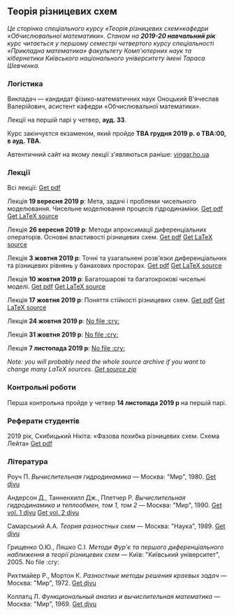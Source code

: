 <h2 class="text-primary">Теорія різницевих схем</h2>

<i class="text-muted">Це сторінка спеціального курсу &laquo;Теорія різницевих схем&raquo;кафедри &laquo;Обчислювальної математики&raquo;. Станом на <b>2019-20 навчальний рік</b> курс читається у першому семестрі четвертого курсу спеціальності &laquo;Прикладна математика&raquo; факультету Комп'ютерних наук та кібернетики Київського національного університету імені Тараса Шевченка.</i>

<div class="mt-2 mb-2 pl-3 pr-3 pb-2 pt-2 border border-primary rounded bg-white">
    <h3 class="text-primary">Логістика</h3>
    <p>
        Викладач &mdash; кандидат фізико-математичних наук Оноцький В'ячеслав Валерійович, асистент кафедри &laquo;Обчислювальної математики&raquo;.
    </p>
    <p>
        Лекції на першій парі у четвер, <b>ауд. 33</b>.
    </p>
    <p>
        Курс закінчуєтся екзаменом, який пройде <b class="text-danger">TBA&nbsp;грудня 2019&nbsp;р. о TBA:00, в ауд. TBA</b>.
    </p>
    <p>
        Автентичний сайт на якому лекції з'являються раніше: <a class="badge badge-primary" href="http://vingar.ho.ua/for_students/finite_diff/">vingar.ho.ua</a>
    </p>
</div>

<div class="mt-2 mb-2 pl-3 pr-3 pb-2 pt-2 border border-primary rounded bg-white">
    <h3 class="text-primary">Лекції</h3>
    <p>
        Всі лекції: <a class="badge badge-success" href="lectures/Оноцький,%20всі%20лекції.pdf">Get pdf</a> 
    </p>
    <p>
        Лекція <b>19&nbsp;вересня 2019&nbsp;р</b>: Мета, задачi i проблеми чисельного моделювання. Чисельне моделювання процесiв гiдродинамiки. <a class="badge badge-success" href="lectures/Оноцький,%20лекція%2019.09.pdf">Get pdf</a> <a class="badge badge-info" href="lectures/01.tex">Get LaTeX source</a> 
    </p>
    <p>
        Лекція <b>26&nbsp;вересня 2019&nbsp;р</b>: Методи апроксимацiї диференцiальних операторiв. Основнi властивостi рiзницевих схем. <a class="badge badge-success" href="lectures/Оноцький,%20лекція%2026.09.pdf">Get pdf</a> <a class="badge badge-info" href="lectures/02.tex">Get LaTeX source</a> 
    </p>
    <p>
        Лекція <b>3&nbsp;жовтня 2019&nbsp;р</b>: Точнi та узагальненi розв’язки диференцiальних та рiзницевих рiвнянь у банахових просторах. <a class="badge badge-success" href="lectures/Оноцький,%20лекція%203.10.pdf">Get pdf</a> <a class="badge badge-info" href="lectures/03.tex">Get LaTeX source</a> 
    </p>
    <p>
        Лекція <b>10&nbsp;жовтня 2019&nbsp;р</b>: Багатошаровi та багатокроковi чисельнi моделi. <a class="badge badge-success" href="lectures/Оноцький,%20лекція%2010.10.pdf">Get pdf</a> <a class="badge badge-info" href="lectures/04.tex">Get LaTeX source</a>
    </p>
    <p>
        Лекція <b>17&nbsp;жовтня 2019&nbsp;р</b>: Поняття стiйкостi рiзницевих схем. <a class="badge badge-success" href="lectures/Оноцький,%20лекція%2017.10.pdf">Get pdf</a> <a class="badge badge-info" href="lectures/05.tex">Get LaTeX source</a>
    </p> 
    <p>
        Лекція <b>24&nbsp;жовтня 2019&nbsp;р</b>: <a class="badge badge-warning" href="#">No file :cry:</a>
    </p> 
    <p>
        Лекція <b>31&nbsp;жовтня 2019&nbsp;р</b>: <a class="badge badge-warning" href="#">No file :cry:</a>
    </p> 
    <p>
        Лекція <b>7&nbsp;листопада 2019&nbsp;р</b>: <a class="badge badge-warning" href="#">No file :cry:</a>
    </p>
    <p>
        <i class="text-muted">Note: you will probably need the whole source archive if you want to change many LaTeX sources. <a class="badge badge-info" href="lectures/all.zip">Get source zip</a></i>
    </p>
</div>

<div class="mt-2 mb-2 pl-3 pr-3 pb-2 pt-2 border border-primary rounded bg-white">
    <h3 class="text-danger">Контрольні роботи</h3>
    <p>
        Перша контрольна пройде у четвер <b class="text-danger">14&nbsp;листопада 2019&nbsp;р</b> на першій парі.
    </p>
</div>

<div class="mt-2 mb-2 pl-3 pr-3 pb-2 pt-2 border border-primary rounded bg-white">
    <h3 class="text-primary">Реферати студентів</h3>
    <p>
        2019 рік, Скибицький Нікіта: &laquo;Фазова похибка різницевих схем. Схема Лейта&raquo; <a class="badge badge-success" href="Оноцький,%20реферат.pdf">Get pdf</a>
    </p>
</div>

<div class="mt-2 mb-2 pl-3 pr-3 pb-2 pt-2 border border-primary rounded bg-white">
    <h3 class="text-primary">Література</h3>
    <p>
        Роуч&nbsp;П. <i>Вычислительная гидродинамика</i> &mdash; Москва: "Мир", 1980. <a class="badge badge-success" href="books/Роуч%20-%20Вычислительная%20гидродинамика.djvu">Get djvu</a>
    </p>
    <p>
        Андерсон&nbsp;Д., Танненхилл&nbsp;Дж., Плетчер&nbsp;Р. <i>Вычислительная гидродинамика и теплообмен, том&nbsp;1, том&nbsp;2</i> &mdash; Москва: "Мир", 1990. <a class="badge badge-success" href="books/Андерсон,%20Таннехилл,%20Плетчер%20-%20Вычислительная%20гидродинамика%20и%20теплообмен.%20Том%201.djvu">Get vol. 1 djvu</a> <a class="badge badge-success" href="books/Андерсон,%20Таннехилл,%20Плетчер%20-%20Вычислительная%20гидродинамика%20и%20теплообмен.%20Том%202.djvu">Get vol. 2 djvu</a>
    </p>
    <p>
        Самарський&nbsp;А.А. <i>Теория разностных схем</i> &mdash; Москва: "Наука", 1989. <a class="badge badge-success" href="books/Самарский%20-%20Теория%20разностных%20схем.djvu">Get djvu</a>
    </p>
    <p>
        Грищенко&nbsp;О.Ю., Ляшко&nbsp;С.І. <i>Методи Фур'є та першого диференціального наближення в теорії різницевих схем</i> &mdash; Київ: "Київський університет", 2005. <span class="badge badge-warning">No file :cry:</span>
    </p>
    <p>
        Рихтмайер&nbsp;Р., Мортон&nbsp;К. <i>Разностные методы решения краевых задач</i> &mdash; Москва: "Мир", 1972. <a class="badge badge-success" href="books/Роуч%20-%20Вычислительная%20гидродинамика.djvu">Get djvu</a>
    </p>
    <p>
        Коллатц&nbsp;Л. <i>Функциональный анализ и вычислительная математика</i> &mdash; Москва: "Мир", 1969. <a class="badge badge-success" href="books/Коллатц%20-%20Функциональный%20анализ%20и%20вычислительная%20математика.djvu">Get djvu</a>
    </p>
</div>
